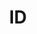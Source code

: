 ---
title: 'ID'
field: 'is.identifier.ID'
slug: 'global-id'
description: 'Any ID associated with the item or resource.'
comment: 'Use other elements for ISBN or DOI'
required: False
module: 'Form'
cluster: 'Global'
policy: 'Free value. Single value only.'
---